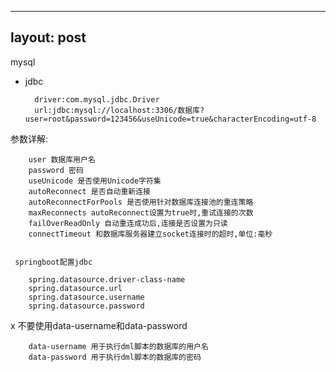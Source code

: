 ﻿
---
layout: post
---

mysql

- jdbc

        driver:com.mysql.jdbc.Driver
        url:jdbc:mysql://localhost:3306/数据库?user=root&password=123456&useUnicode=true&characterEncoding=utf-8
 参数详解:
 
        user 数据库用户名
        password 密码
        useUnicode 是否使用Unicode字符集
        autoReconnect 是否自动重新连接
        autoReconnectForPools 是否使用针对数据库连接池的重连策略
        maxReconnects autoReconnect设置为true时,重试连接的次数
        failOverReadOnly 自动重连成功后,连接是否设置为只读
        connectTimeout 和数据库服务器建立socket连接时的超时,单位:毫秒
        

     springboot配置jdbc
     
        spring.datasource.driver-class-name
        spring.datasource.url
        spring.datasource.username
        spring.datasource.password
     
x
    不要使用data-username和data-password
        
        data-username 用于执行dml脚本的数据库的用户名
        data-password 用于执行dml脚本的数据库的密码
        

